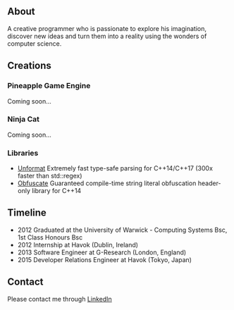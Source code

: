 ## About
A creative programmer who is passionate to explore his imagination, discover new ideas and turn them into a reality using the wonders of computer science.

## Creations
### Pineapple Game Engine
Coming soon...

### Ninja Cat
Coming soon...

### Libraries
 - [Unformat](https://github.com/adamyaxley/Unformat) Extremely fast type-safe parsing for C++14/C++17 (300x faster than std::regex)
 - [Obfuscate](https://github.com/adamyaxley/Obfuscate) Guaranteed compile-time string literal obfuscation header-only library for C++14

## Timeline
 - 2012 Graduated at the University of Warwick - Computing Systems Bsc, 1st Class Honours Bsc
 - 2012 Internship at Havok (Dublin, Ireland)
 - 2013 Software Engineer at G-Research (London, England)
 - 2015 Developer Relations Engineer at Havok (Tokyo, Japan)

## Contact
Please contact me through [LinkedIn](https://www.linkedin.com/in/adam-yaxley-53249442/)
